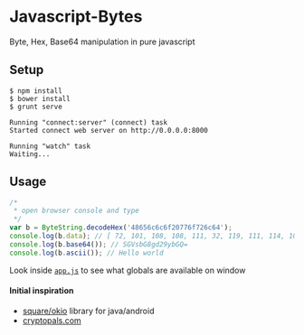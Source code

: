 # Javascript-Bytes

Byte, Hex, Base64 manipulation in pure javascript

## Setup

```
$ npm install
$ bower install
$ grunt serve

Running "connect:server" (connect) task
Started connect web server on http://0.0.0.0:8000

Running "watch" task
Waiting...

```

## Usage

```js
/*
 * open browser console and type
 */
var b = ByteString.decodeHex('48656c6c6f20776f726c64');
console.log(b.data); // [ 72, 101, 108, 108, 111, 32, 119, 111, 114, 108, 100 ]
console.log(b.base64()); // SGVsbG8gd29ybGQ=
console.log(b.ascii()); // Hello world
```
Look inside [`app.js`](src/app.js) to see what globals are available on window

#### Initial inspiration 
  * [square/okio](https://github.com/square/okio) library for java/android
  * [cryptopals.com](http://cryptopals.com/)
